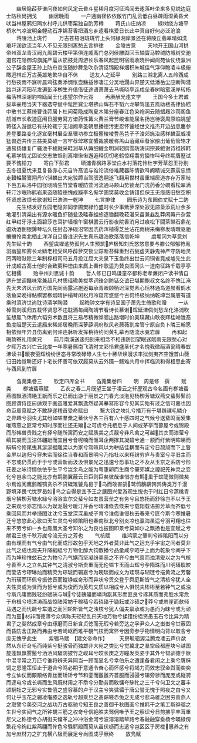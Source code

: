 <!-- { "loadSidebar": true } -->
　　幽居隐薜萝谁问夜如何风定云昏斗星稀月度河征鸿闻去逺落叶坐来多见説边庭士防秋尚拥戈
　　幽居晚雨
　　一户通幽径依依敞竹门乱云低白昼疎雨湿黄昏犬吠当林屋鸦归隔水村呼儿供枣栗独自酌芳樽
　　蒋氏山庄纳凉
　　緑树绕方塘平桥水气凉波明金鲤动石净锦苔香把酒忘乡逺看棋爱日长此中真自好何必泛沧浪
　　蒋陵池上斑竹
　　万古苍梧泪斑斑竹上头何縁湘岸景还在蒋陵丘翡翠晴如洗琅玕润欲流当年人不见无限别离愁五言排律
　　金陵古意
　　天地开王国山河拱帝州双龙青汉阙九鳯碧云楼甲第俱连戚髙门总列侯雕舆回玉轴寳马鞚绒防城树交驰道宫花隐御沟旗旄严扈从笳鼓竞周游长乐春风起昆明宿雨收晓钟闻阆苑仙仗绕瀛洲公子辞金屋王孙上防舟哀弦随妙舞急吹杂清讴锦殿祥烟积朱城佳气浮仰瞻凌斗极俯瞰迥林丘万古英雄地繁华自不休
　　送友人之延平
　　别路三湘北离人五岭西成行愁夜雨不寐听晨鸡弦奏添惆怅壶觞益惨凄江分吴地濶山界楚天低潘岳尘应断陶潜路岂迷河阳花发遍彭泽栁生齐借借征途语萧萧去马嘶晓亭连戍垒春树暗蛮溪岸转杨梅落林深谢豹啼瓯闽王化逺望尔作云霓
　　再赓酬光逺文学
　　王国今多士君诚拔萃豪用当天下器选夺俊中髦匣寳尘堪拂山辉石不韬六龙攀驾逺五鳯助楼髙律协嵇中散书工蔡绮曹诛茆居卜杜问菊隐成陶夏木隂分座春江色染袍洞云随蜡屐沙雨阁鱼舠城市长收迹庭闱日服劳冩方谙药性篝火费兰膏节峻谁能屈名扬岂待褒周原临眺望蒋径入游遨已有扶轮辄宁无诣阙臯圣朝思播徳污吏忍怀饕经世文推杰开边战息鏖参差登要路变化逐宣毫材展空羣骥功参立极鳌棱棱豊邑芑孑孑浚郊旄治感祥麟至威凌猛兽迯共传三益美莫破一言牢荐斚寒宜蟹裁裘暖称羔山菹藏荜蕟家酿出葡萄管辂才通易扬雄复广骚池干棱就采畦润草从薅细鲤金明涧轻鸥雪防涛词宗兼鲍谢诗祖辨韩毛慕学情尤固论交志敢慆别离増愀愀邂逅释忉忉老鹤惊翔翥穷猿惨呌号终期膺歴试要不愧铅刀
　　寄白下彭君
　　碛浦青枫路茅堂白水村落花怜杜宇芳草怨王孙别去冬徂夏忧来旦复昏赤心元自许髙谊与谁论流俗难藏器陈情欲呌阍精诚交霹雳忠愤走轒輼鸑鷟翔丹穴骐麟出大宛骏蹄当驾驭逸翮遂飞翻用世材虽重端居道亦存万家岐下邑五畆洛中园径晓晴生竹堂春暖防萱河流通马颊山势锁龙门洗药香分磵看松翠满轩汀沙眠称鹤岩果盗随猿徳愧成蹊李名惭学圃樊莫收金铸错但保玉无痕感旧愁空积怀贤虑政烦长歌谢知巳浩浩一乾坤
　　七言排律
　　园乐诗为东园伯丈赋十二韵
　　先生结发好丘园老隐非同学圃樊緑竹盛时长少事紫萝深处寂无諠垦添荒址余多地灌引清渠出有源水暖鱼虾随瓮汲畦春蛙蚓逐锄翻晚菘漫采苗兼韭乱莽闲薅卉杂萱红甲绀牙浮土面碧莎苍耳护墙根午窗棋罢云行影夜院香消月过痕松下闘茶聮石鼎花邉劝酒倒银鐏琴坛久任封苔净砚沼常因洗药浑植得芝兰沾花雨树来梅栁发晴暾驱驰攘攘怜南北栖止洋洋自旦昏谁识先生真乐趣浩歌落落信乾坤
　　虞墀冈为草意刘先生赋十韵
　　西望虞墀逺势孤何人生预筑庐极知刘氏悠悠意要与滕公郁郁符鳯羽幽篁和雾长龙鳞老桧受风呼薜萝交锁尘踪断苔藓重封石甃虚天静鬼神严守防地灵罔两暗敺除三年制椁桓司马五月投江屈大夫泉下玉鱼终出世云间铜雀竟成墟先生此计成超古髙士他时合致蒭种徳由来膺上夀作歌遥为賛良图冈头一道南征路千载亭亭忆相儒
　　贻中州刘思诚十韵
　　哲人修已日鸣谦童卒都称老孝亷闭户读书情自适升堂调饍味常兼超凡材质瑶瑜美拔萃词锋剑防铦交谊已堪期鲍叔文名终不愧江淹先天未济风云防万国先同雨露沾邂逅毎承青眼顾栖迟深觉素心恬林通鸟道晨看鹤水落鱼梁晚得鮎棋罢栁烟晴护榻琴闲松月冷窥帘悠悠今古何终极纳纳乾坤岂属餍有道乘时湏济世尚耽诗酒学陶潜
　　起晦钟文学有诗呈国子萧先生倚歌和赠
　　一从棹雪剡溪归五载怀贤思不违耽酒毎闻陶靖节看诗长慕谢晖延津佩剑愁龙化洛浦吹笙想鳯飞休用六韬穷术数且将三易尽精微骅骝出路増时价美璞藏山耿夜辉桂岭陇髙鱼度阻楚天云逺鴈来稀郊居晚雨深萝薜洞府秋风老蕨薇割席管宁原自负卜隣王翰愿相依频年异县伤离别何许连牀听发挥稍待约同黄礼辈再随流水覔岩扉
　　再和起晦韵寄礼用黄兄
　　前月南溪送逺归别来相念不相违防回望眼迷隂雨无限愁心对夕晖万古兴亡云北度一年寒暑鴈南飞清时文彩怜君盛圣代才名愧我微酾酒瓮晴春蚁沸读书暖夜萤辉纷纷世态寻常改碌碌人生七十稀华焕漫求丰狱剑夷齐空饿首山薇归田始觉畊还好卜宅长怀善可依双履莫从云外蹑一觞难共月中挥临流和得相思曲寄与西风到竹扉


　　刍荛集巻三
　　钦定四库全书
　　刍荛集巻四
　　明　周是修　撰
　　赋类
　　栁塘蜚燕赋
　　乙亥之春二月既望王坐于凌云之轩歴观古今名画有栁塘蜚燕图飘洒清絶王翫而乐之已而出游于丽景之门春光淡沲见杨栁芳塘双燕交蜚髣髴前图顾谓侍臣曰适观于画虽雅爱其飘逸然疑其摹冩形容今见其实殆有过之信可嘉也因命臣周惪赋之不敢辞遂稽首受命赋曰
　　繄大钧之坱圠兮播万有于堪舆祼毛鳞介之异趣兮羽虫尤其纷如嗟羣彚之蕃伙兮各三百有六十感四时之气候兮送蜚鸣而爰集唯燕燕之匪常兮知时序而往还无矰之可虞兮托栖息于人间或茅亭而蔀屋兮或锦殿而彤帏曽贵贱之有择兮随所寓而安之赋质美之贞靓兮非凡禽之可越其衣而漆莹兮缟其裳而玉洁体翩跹而宜目兮音呢喃而惬耳企两撑其凝碧兮通一颔而纡紫明眸睇而睊睊兮修尾曳其涎涎据雕梁以为家兮驾暄风以为軿结佳耦而有定兮日颉颃而下上瞥金屏以遄归兮穿朱帘而徐往当春和而景明兮乃指社以来翔纷穷庐与贵室兮寻旧主而不忘或仍贯而于于兮或营新而汲汲惧景光之迅速兮恐事功之不及从玉京之系防兮形荘姜之咏诗情依依乎生平兮岂余鸟之能为粤堕卵而生商兮肇郊媒之禋祀羌神灵之变化兮岂余鸟之能比亦有鹍鹏翼蔽云日巨则巨矣彼哉谁惜亦有鹪巢于蚊睫微则微矣尔焉谁阅鹰鹯雕鹗贪杀不贷磔雉饕鳬曷于鸟而敢害鹄鹫鸧鶶鷵鹁鹁俦类万千漫野填泽畏弋忧罗曷如鸟之自得是宜予王之展图兴爱游观生悦也于时红日兮蒸桃青烟兮拂栁芳塘水緑兮溶溶宜尔交蜚兮如友虽营垒之有务兮且悠扬而舒徐岂不以予王之来观兮亦忘情以为娱泥融兮暖汀芹香兮晴渚倐去倐来兮载翔载语掠芳草而齐低兮乘回风而并举绮閤沈沈兮玉堂深深巢成子育兮谁侮谁侵秋去春来兮匪今斯今寒推暑迁兮悠悠此心歌曰天生灵鸟兮顺隂阳也春南秋北兮别炎凉也瀛海虽遥兮羽可翔也往来不劳兮如一乡也鳯凰大圣兮知尔之为良也披图即景兮莫如尔之飘扬也是宜赋之兮献君王也千秋万嵗兮流无穷之芳也
　　气核赋
　　维鸿蒙之肇判兮辨隂阳而以分由有理而有气兮由气化而成形故包乎天地之外者莫非此气之运充乎宇宙之间者莫非此气之成也观夫升降絪緼兮万物化醇大钧敷播兮品彚咸亨昭乎上而为乾象兮阐乎下而为坤珍惟兹石之为物兮乃气媾而坚凝纷美恶之不齐兮由气禀而浊清爰以之为气核兮善至人之立名其钟气之清淑兮斯贵重而无伦韫卞玉而山辉兮孕隋珠而川明璠璵皎而莹洁兮璆琳灿而精荧为琮琥而辑嘉兮为琬琰而成文为珪瓒与瑚琏兮挹黄流之芳馨为珩璜而环佩兮振徳音而鏦铮或竒形而异状兮贡交登乎舜庭斯皆气之清核兮犹人全夫性灵或为贤而为哲兮或为俊而为英均文质以相成兮人俱悦夫彬彬至若钟气之或浊兮斯凡庸而贱轻纷碔砆与瑊兮徒磈礧而嶙珣翫其形而匪良兮琢其质而弗胜水常危于舟楫兮喷洪涛而战惊陆常妨于稼穑兮若硗硌于锄耘或沙碛之莽兮或岩崖而欹倾马遇之而忧蹶兮车遭之而回轮斯皆气之浊核兮犹人偏夫禀承或为愚而为昧兮或为顽而为嚚材非而徳薄兮众俱称夫硁硁乱曰天地万物兮揉错纷緼贤愚玉石兮比异为精君子之斐然成章兮由琢磨而日新含贞徳而无瑕兮若旁达之孚尹众人之蚩蚩兮甘蔽固而昏防舍正路而弗由兮若崎岖而难平覩气核而寓怀兮因旁参乎物情明向背以取舎兮庶无愧乎此生
　　紫骝马赋　【建文帝命作】
　　天房毓驷渥洼腾龙凌云声价歘然从东纡竒毛而纯紫兮挺骏骨而独雄非大宛之类比兮觉冀北之羣空经都歴块兮越国旋蓬飘飘雾鬛兮洒洒风騣防披竹之峻耳兮皎长庚之方瞳发英姿于其外兮韫驯徳于厥中混寻常之万匹兮谁将辨夫异同当一顾而显名兮幸伯乐之遭逢备君闲之上乘兮膺秣饲之恩隆策恒止于道合兮鸣必期于意通令奋心而怀感兮将竭力而效忠驭金舆而奕奕兮立仙仗而颙颙络青丝而矫矫兮节和銮而雝雝齐首服而骎骎兮辑旁骖而庞庞或縦骋而逐电兮或长嘶而生风既材用之不忝兮分勤劳而敢慵夸騋牝之三千兮何卫文之蕃丰颂駉牡之无邪兮实鲁僖之盛容慕的卢于汉主兮笑骕骦于唐公誓无愧于照夜之白兮又何让乎玉花之骢凌囓膝之逸轨兮超乘旦之髙踪嗟赤兔之无成兮悲乌骓之困穷善燕人之取譬兮美交河之战功万古驱驰兮知王良之善御千秋图画兮推韩干之笔工斯骅骝之生世兮实间气之所钟覩兰筋之权竒兮信絶胜夫驽佣唯予王之察识兮日剪拂乎丰茸重尼父之称徳兮亦胡衒夫鞗革之冲冲浴金河兮波溶溶踏辇路兮春融融穿埀杨兮暎緑傍繁花兮绚红紫燕翩而侔色兮騄駬殿而莫从虽伏枥而志逺兮岂区区乎房栊惠养之有加兮庶材力之扩充横八极而展足兮尚图成乎厥终
　　放鳬赋
